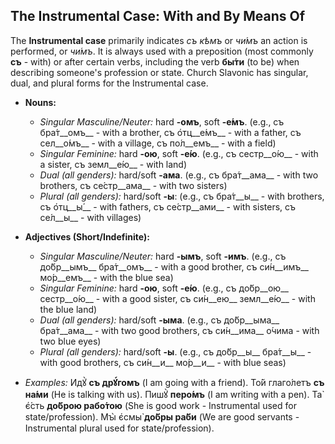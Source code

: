 ## The Instrumental Case: With and By Means Of

The __Instrumental case__ primarily indicates _съ кѣмъ_ or _чи́мъ_ an action is performed, or _чи́мъ_. It is always used with a preposition (most commonly __съ__ - with) or after certain verbs, including the verb __бы́ти__ (to be) when describing someone's profession or state. Church Slavonic has singular, dual, and plural forms for the Instrumental case.

*   __Nouns:__
    
    *   _Singular Masculine/Neuter:_ hard __-омъ__, soft __-е́мъ__. (e.g., съ бра́т__омъ__ - with a brother, съ о҆тц__е́мъ__ - with a father, съ сел__о́мъ__ - with a village, съ по́л__емъ__ - with a field)
    *   _Singular Feminine:_ hard __-ою__, soft __-е́ю__. (e.g., съ сестр__о́ю__ - with a sister, съ земл__е́ю__ - with land)
    *   _Dual (all genders):_ hard/soft __-ама__. (e.g., съ бра́т__ама__ - with two brothers, съ се́стр__ама__ - with two sisters)
    *   _Plural (all genders):_ hard/soft __-ы__: (e.g., съ бра́т__ы__ - with brothers, съ о҆тц__ы́__ - with fathers, съ се́стр__ами__ - with sisters, съ се́л__ы__ - with villages)
    
    
    
*   __Adjectives (Short/Indefinite):__
    
    *   _Singular Masculine/Neuter:_ hard __-ымъ__, soft __-имъ__. (e.g., съ до́бр__ымъ__ бра́т__омъ__ - with a good brother, съ си́н__имъ__ мо́р__емъ__ - with the blue sea)
    *   _Singular Feminine:_ hard __-ою__, soft __-е́ю__. (e.g., съ до́бр__ою__ сестр__о́ю__ - with a good sister, съ си́н__ею__ земл__е́ю__ - with the blue land)
    *   _Dual (all genders):_ hard/soft __-ыма__. (e.g., съ до́бр__ыма__ бра́т__ама__ - with two good brothers, съ си́н__има__ о́чима - with two blue eyes)
    *   _Plural (all genders):_ hard/soft __-ы__. (e.g., съ до́бр__ы__ бра́т__ы__ - with good brothers, съ си́н__и__ мо́р__и__ - with blue seas)
    
    
    
*   _Examples:_ Идꙋ̀ __съ дрꙋ́гомъ__ (I am going with a friend). То́й глаго́летъ __съ на́ми__ (He is talking with us). Пишꙋ̀ __перо́мъ__ (I am writing with a pen). Та̀ є҆́сть __до́брою рабо́тою__ (She is good work - Instrumental used for state/profession). Мꙑ̀ є҆смы̀ __до́бры ра́би__ (We are good servants - Instrumental plural used for state/profession).